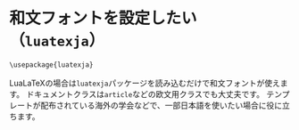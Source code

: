 # 和文フォントを設定したい（``luatexja``）

```bash
\usepackage{luatexja}
```

LuaLaTeXの場合は``luatexja``パッケージを読み込むだけで和文フォントが使えます。
ドキュメントクラスは``article``などの欧文用クラスでも大丈夫です。
テンプレートが配布されている海外の学会などで、一部日本語を使いたい場合に役に立ちます。
